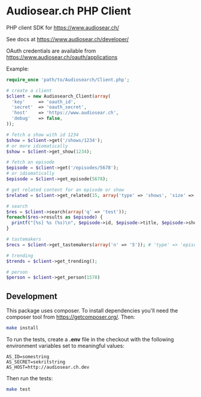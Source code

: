 Audiosear.ch PHP Client
=========================================

PHP client SDK for https://www.audiosear.ch/

See docs at https://www.audiosear.ch/developer/

OAuth credentials are available from https://www.audiosear.ch/oauth/applications

Example:

```php
require_once 'path/to/Audiosearch/Client.php';

# create a client
$client = new Audiosearch_Client(array(
  'key'     => 'oauth_id',
  'secret'  => 'oauth_secret',
  'host'    => 'https://www.audiosear.ch',
  'debug'   => false,
));

# fetch a show with id 1234
$show = $client->get('/shows/1234');
# or more idiomatically
$show = $client->get_show(1234);

# fetch an episode
$episode = $client->get('/episodes/5678');
# or idiomatically
$episode = $client->get_episode(5678);

# get related content for an episode or show
$related = $client->get_related(15, array('type' => 'shows', 'size' => 5, 'from' => 5)); # id is required, type: 'episodes' is default

# search
$res = $client->search(array('q' => 'test'));
foreach($res->results as $episode) {
  printf("[%s] %s (%s)\n", $episode->id, $episode->title, $episode->show_title);
}

# tastemakers
$recs = $client->get_tastemakers(array('n' => '5')); # 'type' => 'episodes' is the default, may also specify 'type' => 'shows'

# trending
$trends = $client->get_trending();

# person
$person = $client->get_person(1578)

```

## Development

This package uses composer. To install dependencies you'll need the composer tool
from https://getcomposer.org/. Then:

```bash
make install
```

To run the tests, create a **.env** file in the checkout
with the following environment variables set to meaningful values:

```
AS_ID=somestring
AS_SECRET=sekritstring
AS_HOST=http://audiosear.ch.dev
```

Then run the tests:

```bash
make test
```


